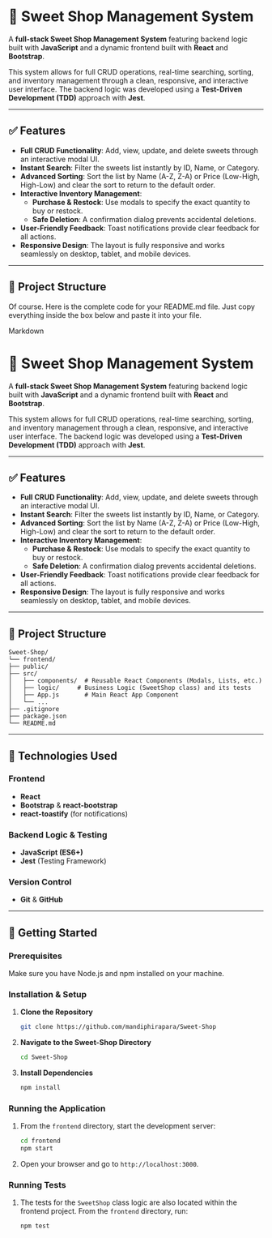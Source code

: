 # 🍬 Sweet Shop Management System

A **full-stack Sweet Shop Management System** featuring backend logic built with **JavaScript** and a dynamic frontend built with **React** and **Bootstrap**.

This system allows for full CRUD operations, real-time searching, sorting, and inventory management through a clean, responsive, and interactive user interface. The backend logic was developed using a **Test-Driven Development (TDD)** approach with **Jest**.

---

## ✅ Features

* **Full CRUD Functionality**: Add, view, update, and delete sweets through an interactive modal UI.
* **Instant Search**: Filter the sweets list instantly by ID, Name, or Category.
* **Advanced Sorting**: Sort the list by Name (A-Z, Z-A) or Price (Low-High, High-Low) and clear the sort to return to the default order.
* **Interactive Inventory Management**:
    * **Purchase & Restock**: Use modals to specify the exact quantity to buy or restock.
    * **Safe Deletion**: A confirmation dialog prevents accidental deletions.
* **User-Friendly Feedback**: Toast notifications provide clear feedback for all actions.
* **Responsive Design**: The layout is fully responsive and works seamlessly on desktop, tablet, and mobile devices.

---

## 📂 Project Structure

Of course. Here is the complete code for your README.md file. Just copy everything inside the box below and paste it into your file.

Markdown

# 🍬 Sweet Shop Management System

A **full-stack Sweet Shop Management System** featuring backend logic built with **JavaScript** and a dynamic frontend built with **React** and **Bootstrap**.

This system allows for full CRUD operations, real-time searching, sorting, and inventory management through a clean, responsive, and interactive user interface. The backend logic was developed using a **Test-Driven Development (TDD)** approach with **Jest**.

---

## ✅ Features

* **Full CRUD Functionality**: Add, view, update, and delete sweets through an interactive modal UI.
* **Instant Search**: Filter the sweets list instantly by ID, Name, or Category.
* **Advanced Sorting**: Sort the list by Name (A-Z, Z-A) or Price (Low-High, High-Low) and clear the sort to return to the default order.
* **Interactive Inventory Management**:
    * **Purchase & Restock**: Use modals to specify the exact quantity to buy or restock.
    * **Safe Deletion**: A confirmation dialog prevents accidental deletions.
* **User-Friendly Feedback**: Toast notifications provide clear feedback for all actions.
* **Responsive Design**: The layout is fully responsive and works seamlessly on desktop, tablet, and mobile devices.

---

## 📂 Project Structure
```
Sweet-Shop/
└── frontend/
├── public/
├── src/
│   ├── components/  # Reusable React Components (Modals, Lists, etc.)
│   ├── logic/     # Business Logic (SweetShop class) and its tests
│   ├── App.js       # Main React App Component
│   └── ...
├── .gitignore
├── package.json
└── README.md
```
---

## 🚀 Technologies Used

### Frontend
* **React**
* **Bootstrap** & **react-bootstrap**
* **react-toastify** (for notifications)

### Backend Logic & Testing
* **JavaScript (ES6+)**
* **Jest** (Testing Framework)

### Version Control
* **Git** & **GitHub**

---

## 🏁 Getting Started

### Prerequisites

Make sure you have Node.js and npm installed on your machine.

### Installation & Setup

1.  **Clone the Repository**
    ```bash
    git clone https://github.com/mandiphirapara/Sweet-Shop
    ```

2.  **Navigate to the Sweet-Shop Directory**
    ```bash
    cd Sweet-Shop
    ```

3.  **Install Dependencies**
    ```bash
    npm install
    ```

### Running the Application

1.  From the `frontend` directory, start the development server:
    ```bash
    cd frontend
    npm start
    ```
2.  Open your browser and go to `http://localhost:3000`.

### Running Tests

1.  The tests for the `SweetShop` class logic are also located within the frontend project. From the `frontend` directory, run:
    ```bash
    npm test
    ```